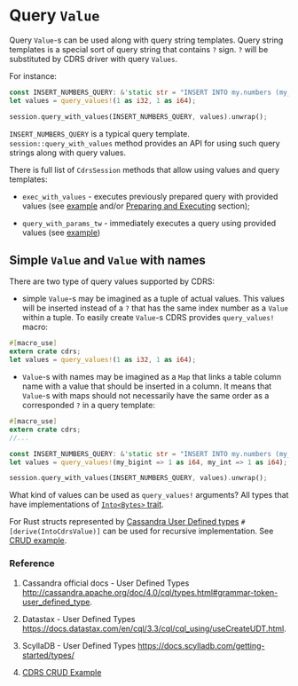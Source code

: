 # Query `Value`

Query `Value`-s can be used along with query string templates. Query string templates is a special sort of query string that contains `?` sign. `?` will be substituted by CDRS driver with query `Values`.

For instance:

```rust
const INSERT_NUMBERS_QUERY: &'static str = "INSERT INTO my.numbers (my_int, my_bigint) VALUES (?, ?)";
let values = query_values!(1 as i32, 1 as i64);

session.query_with_values(INSERT_NUMBERS_QUERY, values).unwrap();
```

`INSERT_NUMBERS_QUERY` is a typical query template. `session::query_with_values` method provides an API for using such query strings along with query values.

There is full list of `CdrsSession` methods that allow using values and query templates:

- `exec_with_values` - executes previously prepared query with provided values (see [example](../examples/prepare_batch_execute.rs) and/or [Preparing and Executing](./preparing-and-executing-queries.md) section);

- `query_with_params_tw` - immediately executes a query using provided values (see [example](../examples/crud_operations.rs))

## Simple `Value` and `Value` with names

There are two type of query values supported by CDRS:

- simple `Value`-s may be imagined as a tuple of actual values. This values will be inserted instead of a `?` that has the same index number as a `Value` within a tuple. To easily create `Value`-s CDRS provides `query_values!` macro:

```rust
#[macro_use]
extern crate cdrs;
let values = query_values!(1 as i32, 1 as i64);
```

- `Value`-s with names may be imagined as a `Map` that links a table column name with a value that should be inserted in a column. It means that `Value`-s with maps should not necessarily have the same order as a corresponded `?` in a query template:

```rust
#[macro_use]
extern crate cdrs;
//...

const INSERT_NUMBERS_QUERY: &'static str = "INSERT INTO my.numbers (my_int, my_bigint) VALUES (?, ?)";
let values = query_values!(my_bigint => 1 as i64, my_int => 1 as i64);

session.query_with_values(INSERT_NUMBERS_QUERY, values).unwrap();
```

What kind of values can be used as `query_values!` arguments? All types that have implementations of [`Into<Bytes>` trait](https://docs.rs/cdrs/2.0.0-beta.1/cdrs/types/value/struct.Bytes.html).

For Rust structs represented by [Cassandra User Defined types](http://cassandra.apache.org/doc/4.0/cql/types.html#grammar-token-user_defined_type) `#[derive(IntoCdrsValue)]` can be used for recursive implementation. See [CRUD example](../examples/crud_operations.rs).

### Reference

1. Cassandra official docs - User Defined Types http://cassandra.apache.org/doc/4.0/cql/types.html#grammar-token-user_defined_type.

2. Datastax - User Defined Types https://docs.datastax.com/en/cql/3.3/cql/cql_using/useCreateUDT.html.

3. ScyllaDB - User Defined Types https://docs.scylladb.com/getting-started/types/

4. [CDRS CRUD Example](../examples/crud_operations.rs)
